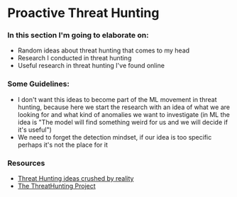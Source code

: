 # Proactive Threat Hunting

### In this section I'm going to elaborate on:
- Random ideas about threat hunting that comes to my head
- Research I conducted in threat hunting
- Useful research in threat hunting I've found online

### Some Guidelines:
- I don't want this ideas to become part of the ML movement in threat hunting, because here we start the research with an idea of what we are looking for and what kind of anomalies we want to investigate (in ML the idea is "The model will find something weird for us and we will decide if it's useful")
- We need to forget the detection mindset, if our idea is too specific perhaps it's not the place for it

### Resources
- [Threat Hunting ideas crushed by reality](https://medium.com/@p.matkovski/threat-hunting-ideas-crushed-by-reality-6c64b81f2cd6)
- [The ThreatHunting Project](https://www.threathunting.net/reading-list)